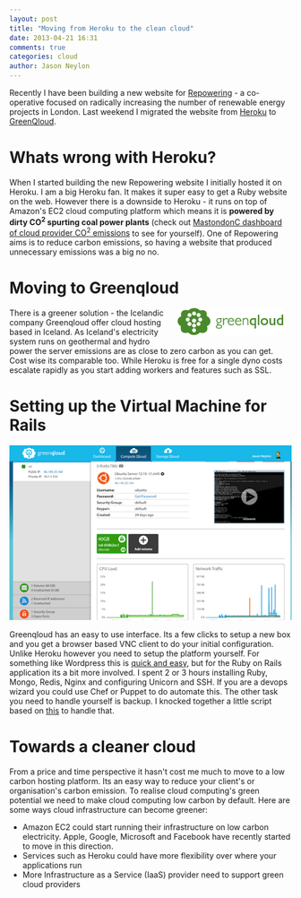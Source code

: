```yaml
---
layout: post
title: "Moving from Heroku to the clean cloud"
date: 2013-04-21 16:31
comments: true
categories: cloud
author: Jason Neylon
---
```

Recently I have been building a new website for [Repowering](http://www.repowering.org.uk) - a co-operative focused on radically increasing the number of renewable energy projects in London. Last weekend I migrated the website from [Heroku](http://www.heroku.com) to [GreenQloud](http://www.greenqloud.com).

Whats wrong with Heroku?
========================

When I started building the new Repowering website I initially hosted it on Heroku. I am a big Heroku fan. It makes it super easy to get a Ruby website on the web. However there is a downside to Heroku - it runs on top of Amazon's EC2 cloud computing platform which means it is <strong>powered by dirty CO<sup>2</sup> spurting coal power plants</strong> (check out [MastondonC dashboard of cloud provider CO<sup>2</sup> emissions](https://www.mastodonc.com/dashboard) to see for yourself). One of Repowering aims is to reduce carbon emissions, so having a website that produced unnecessary emissions was a big no no. 

Moving to Greenqloud
====================

<div style="margin: 0px 15px; margin-bottom:10px; float: right"><img src="/images/posts/greenqloud-logo-small.png" alt="Greenqloud logo"></div>

There is a greener solution - the Icelandic company Greenqloud offer cloud hosting based in Iceland. As Iceland's electricity system runs on geothermal and hydro power the server emissions are as close to zero carbon as you can get. Cost wise its comparable too. While Heroku is free for a single dyno costs escalate rapidly as you start adding workers and features such as SSL. 

Setting up the Virtual Machine for Rails
========================================

<img src="/images/posts/greenqloud-dashboard.png" alt="Greenqloud dashboard">

Greenqloud has an easy to use interface. Its a few clicks to setup a new box and you get a browser based VNC client to do your initial configuration. Unlike Heroku however you need to setup the platform yourself. For something like Wordpress this is [quick and easy](http://support.greenqloud.com/entries/22163871-Getting-started-with-GreenQloud-Part-1), but for the Ruby on Rails application its a bit more involved. I spent 2 or 3 hours installing Ruby, Mongo, Redis, Nginx and configuring Unicorn and SSH. If you are a devops wizard you could use Chef or Puppet to do automate this. The other task you need to handle yourself is backup. I knocked together a little script based on [this](https://github.com/billturner/simple-s3-backup) to handle that. 

Towards a cleaner cloud
=======================

From a price and time perspective it hasn't cost me much to move to a low carbon hosting platform. Its an easy way to reduce your client's or organisation's carbon emission. To realise cloud computing's green potential we need to make cloud computing low carbon by default. Here are some ways cloud infrastructure can become greener:

* Amazon EC2 could start running their infrastructure on low carbon electricity. Apple, Google, Microsoft and Facebook have recently started to move in this direction.
* Services such as Heroku could have more flexibility over where your applications run
* More Infrastructure as a Service (IaaS) provider need to support green cloud providers
